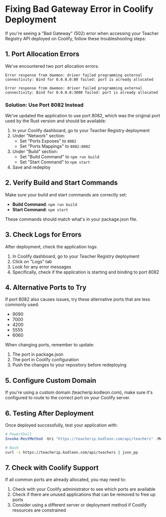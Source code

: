 # Fixing Bad Gateway Error in Coolify Deployment

If you're seeing a "Bad Gateway" (502) error when accessing your Teacher Registry API deployed on Coolify, follow these troubleshooting steps:

## 1. Port Allocation Errors

We've encountered two port allocation errors:

```
Error response from daemon: driver failed programming external connectivity: Bind for 0.0.0.0:80 failed: port is already allocated
```

```
Error response from daemon: driver failed programming external connectivity: Bind for 0.0.0.0:3000 failed: port is already allocated
```

### Solution: Use Port 8082 Instead

We've updated the application to use port 8082, which was the original port used by the Rust version and should be available:

1. In your Coolify dashboard, go to your Teacher Registry deployment
2. Under "Network" section:
   - Set "Ports Exposes" to `8082`
   - Set "Ports Mappings" to `8082:8082`
3. Under "Build" section:
   - Set "Build Command" to `npm run build`
   - Set "Start Command" to `npm start`
4. Save and redeploy

## 2. Verify Build and Start Commands

Make sure your build and start commands are correctly set:

- **Build Command**: `npm run build`
- **Start Command**: `npm start`

These commands should match what's in your package.json file.

## 3. Check Logs for Errors

After deployment, check the application logs:

1. In Coolify dashboard, go to your Teacher Registry deployment
2. Click on "Logs" tab
3. Look for any error messages
4. Specifically, check if the application is starting and binding to port 8082

## 4. Alternative Ports to Try

If port 8082 also causes issues, try these alternative ports that are less commonly used:

- 9090
- 7000
- 4200
- 5555
- 6060

When changing ports, remember to update:
1. The port in package.json
2. The port in Coolify configuration
3. Push the changes to your repository before redeploying

## 5. Configure Custom Domain

If you're using a custom domain (teacherip.kodleon.com), make sure it's configured to route to the correct port on your Coolify server.

## 6. Testing After Deployment

Once deployed successfully, test your application with:

```powershell
# PowerShell
Invoke-RestMethod -Uri "https://teacherip.kodleon.com/api/teachers" -Method Get
```

```bash
# Bash
curl -s https://teacherip.kodleon.com/api/teachers | json_pp
```

## 7. Check with Coolify Support

If all common ports are already allocated, you may need to:
1. Check with your Coolify administrator to see which ports are available
2. Check if there are unused applications that can be removed to free up ports
3. Consider using a different server or deployment method if Coolify resources are constrained